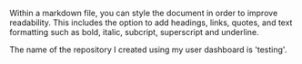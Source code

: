 Within a markdown file, you can style the document in order to improve readability. This includes the option to add headings, links, quotes, and text formatting such as bold, italic, subcript, superscript and underline.

The name of the repository I created using my user dashboard is 'testing'.
